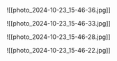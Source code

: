 ![[photo_2024-10-23_15-46-36.jpg]]

![[photo_2024-10-23_15-46-33.jpg]]

![[photo_2024-10-23_15-46-28.jpg]]

![[photo_2024-10-23_15-46-22.jpg]]